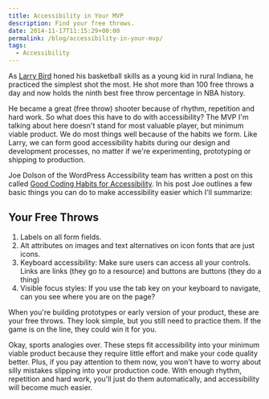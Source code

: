 ```yaml
---
title: Accessibility in Your MVP
description: Find your free throws.
date: 2014-11-17T11:15:29+00:00
permalink: /blog/accessibility-in-your-mvp/
tags:
  - Accessibility
---
```


As [Larry Bird](http://en.wikipedia.org/wiki/Larry_Bird) honed his basketball skills as a young kid in rural Indiana, he practiced the simplest shot the most. He shot more than 100 free throws a day and now holds the ninth best free throw percentage in NBA history.

He became a great (free throw) shooter because of rhythm, repetition and hard work. So what does this have to do with accessibility? The MVP I'm talking about here doesn't stand for most valuable player, but minimum viable product. We do most things well because of the habits we form. Like Larry, we can form good accessibility habits during our design and development processes, no matter if we're experimenting, prototyping or shipping to production.

Joe Dolson of the WordPress Accessibility team has written a post on this called [Good Coding Habits for Accessibility](https://www.joedolson.com/2014/10/good-coding-habits-accessibility/). In his post Joe outlines a few basic things you can do to make accessibility easier which I'll summarize:

## Your Free Throws

1. Labels on all form fields.
2. Alt attributes on images and text alternatives on icon fonts that are just icons.
3. Keyboard accessibility: Make sure users can access all your controls. Links are links (they go to a resource) and buttons are buttons (they do a thing)
4. Visible focus styles: If you use the tab key on your keyboard to navigate, can you see where you are on the page?

When you're building prototypes or early version of your product, these are your free throws. They look simple, but you still need to practice them. If the game is on the line, they could win it for you.

Okay, sports analogies over. These steps fit accessibility into your minimum viable product because they require little effort and make your code quality better. Plus, if you pay attention to them now, you won't have to worry about silly mistakes slipping into your production code. With enough rhythm, repetition and hard work, you'll just do them automatically, and accessibility will become much easier.
